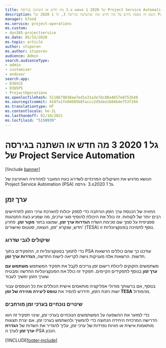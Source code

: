 ```yaml
---
title: מה חדש או השתנה בגירסה ‎3.x wave 1 2020 של Project Service Automation
description: נושא זה מספק מידע על מה חדש ומה שהשתנה בגירסה 3, גל 1 2020 של Project Service Automation.
manager: kfend
ms.service: project-operations
ms.custom:
- dyn365-projectservice
ms.date: 05/15/2020
ms.topic: article
author: stsporen
ms.author: stsporen
audience: Admin
search.audienceType:
- admin
- customizer
- enduser
search.app:
- D365CE
- D365PS
- ProjectOperations
ms.openlocfilehash: 5110679038ae7ed1e21a3e7dc80a4657e0752b49
ms.sourcegitcommit: 418fa1fe9d605b8faccc2d5dee1b04b4e753f194
ms.translationtype: HT
ms.contentlocale: he-IL
ms.lasthandoff: 02/10/2021
ms.locfileid: "5150939"
---
```

# <a name="whats-new-or-changed-in-project-service-automation-version-3-wave-1-2020"></a>מה חדש או השתנה בגירסה ‎3 גל 1 2020 של Project Service Automation

[!include [banner](../includes/psa-now-project-operations.md)]

הנושא מדגיש את השיקולים המרכזיים לשדרוג בעת המעבר למהדורה האחרונה של Project Service Automation‏ (PSA) גירסה ‎ 3.xגל 1 2020.

## <a name="time-entry"></a>ערך זמן
החוויה של הכנסת ערך הזמן הורחבה כדי לספק יכולות להארכת ערכי הזמן לתרחישים רבים יותר של לקוחות. זה כולל את היכולת להוסיף סוגי ערכים, מה שמניע כעת התנהגות ספציפית על סמך שם סכימת השדה **הגדרות ערך זמן**, שמוצג בתור **מקור זמן**. פתרון חדש, שנקרא 'זמן, הוצאה, סטטוס ואישורים' (TESA) נוסף לתמיכה בפונקציונליות זו.

### <a name="upgrade-consideration"></a>שיקולים לגבי שדרוג
כדי לתמוך בפונקציונליות זו, התפקידים בתוך PSA עודכנו כך שהם כוללים הרשאות חדשות. הרשאות אלה מעניקות גישה לקריאה לישות החדשה, **הגדרות ערך זמן**.

משתמשים הזקוקים ליכולת רישום זמן צריכים לקבל את תפקיד המשתמש **משתמש עם ערך זמן** בנוסף לתפקידים הקיימים. תפקיד זה כולל את הפונקציונליות החדשה ומבטיח שערך הזמן ימשיך לעבוד.

בנוסף, אם ברשותך מודולי אפליקציה מותאמים אישית הכוללים את כל הטפסים עבור ישות הזנת הזמן, תידרש להסיר את **טופס ליצירה מהירה של זמן TESA** מהמודול.

### <a name="currently-extended-time-entry-changes"></a>שינויים נוכחיים בערכי זמן מורחבים
כדי למזער את ההשפעה על המשתמשים הנוכחיים בערכי זמן, שינוי תפקיד זה הוא הדרישה המרכזית היחידה הנחוצה כדי להמשיך ולהשתמש בערכי זמן. אם יצרת תצוגות מותאמות אישית או חוויות נפרדות של ערכי זמן, עליך להגדיר את השדות של **הגדרת ערך זמן** לערך ה-PSA הנכון.


[!INCLUDE[footer-include](../includes/footer-banner.md)]